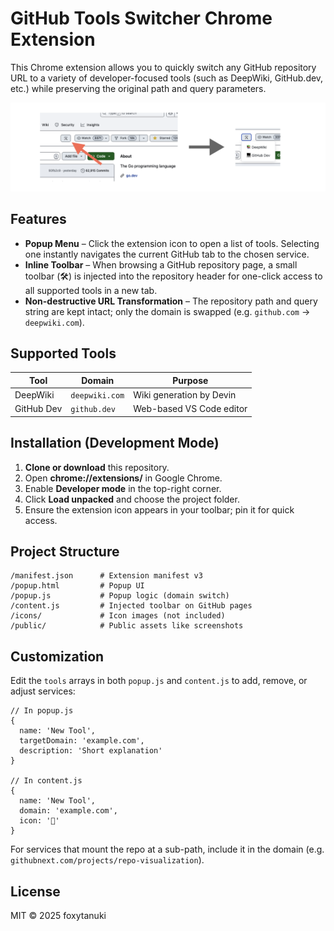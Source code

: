# GitHub Tools Switcher Chrome Extension

This Chrome extension allows you to quickly switch any GitHub repository URL to a variety of developer-focused tools (such as DeepWiki, GitHub.dev, etc.) while preserving the original path and query parameters.

![screenshot](./public/landing.png)

## Features

* **Popup Menu** – Click the extension icon to open a list of tools. Selecting one instantly navigates the current GitHub tab to the chosen service.
* **Inline Toolbar** – When browsing a GitHub repository page, a small toolbar (🛠️) is injected into the repository header for one-click access to all supported tools in a new tab.
* **Non-destructive URL Transformation** – The repository path and query string are kept intact; only the domain is swapped (e.g. `github.com` → `deepwiki.com`).

## Supported Tools

| Tool | Domain | Purpose |
|------|--------|---------|
| DeepWiki | `deepwiki.com` | Wiki generation by Devin |
| GitHub Dev | `github.dev` | Web-based VS Code editor |

## Installation (Development Mode)

1. **Clone or download** this repository.
2. Open **chrome://extensions/** in Google Chrome.
3. Enable **Developer mode** in the top-right corner.
4. Click **Load unpacked** and choose the project folder.
5. Ensure the extension icon appears in your toolbar; pin it for quick access.

## Project Structure

```
/manifest.json      # Extension manifest v3
/popup.html         # Popup UI
/popup.js           # Popup logic (domain switch)
/content.js         # Injected toolbar on GitHub pages
/icons/             # Icon images (not included)
/public/            # Public assets like screenshots
```

## Customization

Edit the `tools` arrays in both `popup.js` and `content.js` to add, remove, or adjust services:

```
// In popup.js
{
  name: 'New Tool',
  targetDomain: 'example.com',
  description: 'Short explanation'
}

// In content.js
{
  name: 'New Tool',
  domain: 'example.com',
  icon: '🔧'
}
```

For services that mount the repo at a sub-path, include it in the domain (e.g. `githubnext.com/projects/repo-visualization`).

## License

MIT © 2025 foxytanuki 
